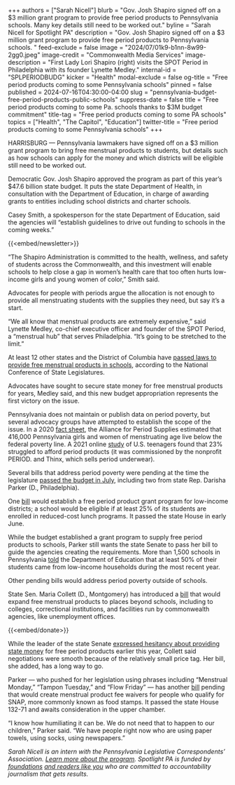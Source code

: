 +++
authors = ["Sarah Nicell"]
blurb = "Gov. Josh Shapiro signed off on a $3 million grant program to provide free period products to Pennsylvania schools. Many key details still need to be worked out."
byline = "Sarah Nicell for Spotlight PA"
description = "Gov. Josh Shapiro signed off on a $3 million grant program to provide free period products to Pennsylvania schools. "
feed-exclude = false
image = "2024/07/01k9-b1nn-8w99-2gg0.jpeg"
image-credit = "Commonwealth Media Services"
image-description = "First Lady Lori Shapiro (right) visits the SPOT Period in Philadelphia with its founder Lynette Medley."
internal-id = "SPLPERIODBUDG"
kicker = "Health"
modal-exclude = false
og-title = "Free period products coming to some Pennsylvania schools"
pinned = false
published = 2024-07-16T04:30:00-04:00
slug = "pennsylvania-budget-free-period-products-public-schools"
suppress-date = false
title = "Free period products coming to some Pa. schools thanks to $3M budget commitment"
title-tag = "Free period products coming to some PA schools"
topics = ["Health", "The Capitol", "Education"]
twitter-title = "Free period products coming to some Pennsylvania schools"
+++

HARRISBURG — Pennsylvania lawmakers have signed off on a $3 million grant program to bring free menstrual products to students, but details such as how schools can apply for the money and which districts will be eligible still need to be worked out.

Democratic Gov. Josh Shapiro approved the program as part of this year’s $47.6 billion state budget. It puts the state Department of Health, in consultation with the Department of Education, in charge of awarding grants to entities including school districts and charter schools.

Casey Smith, a spokesperson for the state Department of Education, said the agencies will “establish guidelines to drive out funding to schools in the coming weeks.”

{{<embed/newsletter>}}

“The Shapiro Administration is committed to the health, wellness, and safety of students across the Commonwealth, and this investment will enable schools to help close a gap in women’s health care that too often hurts low-income girls and young women of color,” Smith said.

Advocates for people with periods argue the allocation is not enough to provide all menstruating students with the supplies they need, but say it’s a start.

“We all know that menstrual products are extremely expensive,” said Lynette Medley, co-chief executive officer and founder of the SPOT Period, a “menstrual hub” that serves Philadelphia. “It’s going to be stretched to the limit.”

At least 12 other states and the District of Columbia have <a href="https://web.archive.org/20230330141339/https://www.ncsl.org/health/state-actions-to-increase-access-to-menstrual-products">passed laws to provide free menstrual products in schools</a>, according to the National Conference of State Legislatures.

Advocates have sought to secure state money for free menstrual products for years, Medley said, and this new budget appropriation represents the first victory on the issue.

Pennsylvania does not maintain or publish data on period poverty, but several advocacy groups have attempted to establish the scope of the issue. In a 2020 <a href="https://cdn.b12.io/client_media/HJ1wIVtI/ff44e24e-95f9-11ea-8788-0242ac110003-Pennsylvania_APS_Period_Poverty_Fact_Sheet_052020.pdf">fact sheet</a>, the Alliance for Period Supplies estimated that 416,000 Pennsylvania girls and women of menstruating age live below the federal poverty line. A 2021 online <a href="https://period.org/uploads/State-of-the-Period-2021.pdf">study</a> of U.S. teenagers found that 23% struggled to afford period products (it was commissioned by the nonprofit PERIOD. and Thinx, which sells period underwear).

Several bills that address period poverty were pending at the time the legislature <a href="https://www.spotlightpa.org/news/2024/07/pennsylvania-budget-public-schools-economic-development-scholarships-josh-shapiro-legislature/">passed the budget in July</a>, including two from state Rep. Darisha Parker (D., Philadelphia).

One <a href="https://www.legis.state.pa.us/cfdocs/billinfo/billinfo.cfm?syear=2023&amp;sind=0&amp;body=H&amp;type=B&amp;bn=851">bill</a> would establish a free period product grant program for low-income districts; a school would be eligible if at least 25% of its students are enrolled in reduced-cost lunch programs. It passed the state House in early June.

While the budget established a grant program to supply free period products to schools, Parker still wants the state Senate to pass her bill to guide the agencies creating the requirements. More than 1,500 schools in Pennsylvania <a href="https://www.education.pa.gov/DataAndReporting/LoanCanLowIncome/Pages/PublicSchools.aspx">told</a> the Department of Education that at least 50% of their students came from low-income households during the most recent year.

Other pending bills would address period poverty outside of schools.

State Sen. Maria Collett (D., Montgomery) has introduced a <a href="https://www.legis.state.pa.us/cfdocs/billinfo/billinfo.cfm?syear=2023&amp;sind=0&amp;body=S&amp;type=B&amp;bn=906">bill</a> that would expand free menstrual products to places beyond schools, including to colleges, correctional institutions, and facilities run by commonwealth agencies, like unemployment offices.

{{<embed/donate>}}

While the leader of the state Senate <a href="https://www.spotlightpa.org/news/2024/06/pennsylvania-maternal-health-care-legislature-2024-budget/#:~:text=Pressed%20a%20week%20later%20in%20a%20TV%20interview%2C%20Ward%20struck%20a%20more%20conciliatory%20tone%2C%20saying%20that%20she%20wasn%E2%80%99t%20criticizing%20the%20pitch%20and%20that%20it%20was%20inexpensive.">expressed hesitancy about providing state money</a> for free period products earlier this year, Collett said negotiations were smooth because of the relatively small price tag. Her bill, she added, has a long way to go. <strong></strong>

Parker — who pushed for her legislation using phrases including “Menstrual Monday,” “Tampon Tuesday,” and “Flow Friday” — has another <a href="https://www.legis.state.pa.us/cfdocs/billinfo/billinfo.cfm?syear=2023&amp;sind=0&amp;body=H&amp;type=B&amp;bn=850">bill</a> pending that would create menstrual product fee waivers for people who qualify for SNAP, more commonly known as food stamps. It passed the state House 132-71 and awaits consideration in the upper chamber.

“I know how humiliating it can be. We do not need that to happen to our children,” Parker said. “We have people right now who are using paper towels, using socks, using newspapers.”

<em>Sarah Nicell is an intern with the Pennsylvania Legislative Correspondents’ Association. </em><a href="http://www.pacapitolreporters.org/pacapitolreporters-internships.html"><em>Learn more about the program</em></a><em>. Spotlight PA is funded by</em><a href="https://www.spotlightpa.org/support"><em> foundations</em></a><em> </em><a href="https://www.spotlightpa.org/support"><em>and readers like you</em></a><em> who are committed to accountability journalism that gets results.</em><strong><em></em></strong>
